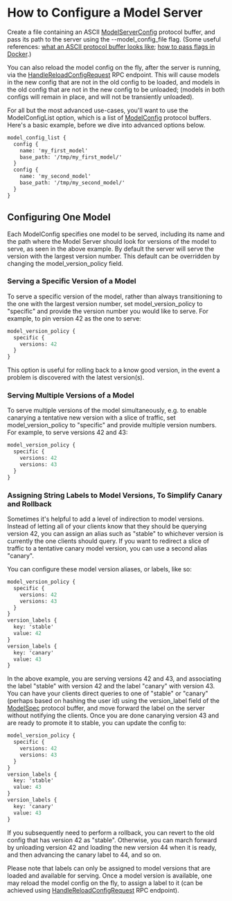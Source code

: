 # How to Configure a Model Server

Create a file containing an ASCII
[ModelServerConfig](https://github.com/tensorflow/serving/blob/master/tensorflow_serving/config/model_server_config.proto#L76)
protocol buffer, and pass its path to the server using the --model_config_file
flag. (Some useful references:
[what an ASCII protocol buffer looks like](https://stackoverflow.com/questions/18873924/what-does-the-protobuf-text-format-look-like);
[how to pass flags in Docker](docker.md#passing-additional-arguments).)

You can also reload the model config on the fly, after the server is running,
via the
[HandleReloadConfigRequest](https://github.com/tensorflow/serving/blob/master/tensorflow_serving/apis/model_service.proto#L22)
RPC endpoint. This will cause models in the new config that are not in the old
config to be loaded, and models in the old config that are not in the new config
to be unloaded; (models in both configs will remain in place, and will not be
transiently unloaded).

For all but the most advanced use-cases, you'll want to use the ModelConfigList
option, which is a list of
[ModelConfig](https://github.com/tensorflow/serving/blob/master/tensorflow_serving/config/model_server_config.proto#L19)
protocol buffers. Here's a basic example, before we dive into advanced options
below.

```proto
model_config_list {
  config {
    name: 'my_first_model'
    base_path: '/tmp/my_first_model/'
  }
  config {
    name: 'my_second_model'
    base_path: '/tmp/my_second_model/'
  }
}
```

## Configuring One Model

Each ModelConfig specifies one model to be served, including its name and the
path where the Model Server should look for versions of the model to serve, as
seen in the above example. By default the server will serve the version with the
largest version number. This default can be overridden by changing the
model_version_policy field.

### Serving a Specific Version of a Model

To serve a specific version of the model, rather than always transitioning to
the one with the largest version number, set model_version_policy to "specific"
and provide the version number you would like to serve. For example, to pin
version 42 as the one to serve:

```proto
model_version_policy {
  specific {
    versions: 42
  }
}
```

This option is useful for rolling back to a know good version, in the event a
problem is discovered with the latest version(s).

### Serving Multiple Versions of a Model

To serve multiple versions of the model simultaneously, e.g. to enable canarying
a tentative new version with a slice of traffic, set model_version_policy to
"specific" and provide multiple version numbers. For example, to serve versions
42 and 43:

```proto
model_version_policy {
  specific {
    versions: 42
    versions: 43
  }
}
```

### Assigning String Labels to Model Versions, To Simplify Canary and Rollback

Sometimes it's helpful to add a level of indirection to model versions. Instead
of letting all of your clients know that they should be querying version 42, you
can assign an alias such as "stable" to whichever version is currently the one
clients should query. If you want to redirect a slice of traffic to a tentative
canary model version, you can use a second alias "canary".

You can configure these model version aliases, or labels, like so:

```proto
model_version_policy {
  specific {
    versions: 42
    versions: 43
  }
}
version_labels {
  key: 'stable'
  value: 42
}
version_labels {
  key: 'canary'
  value: 43
}
```

In the above example, you are serving versions 42 and 43, and associating the
label "stable" with version 42 and the label "canary" with version 43. You can
have your clients direct queries to one of "stable" or "canary" (perhaps based
on hashing the user id) using the version_label field of the
[ModelSpec](https://github.com/tensorflow/serving/blob/master/tensorflow_serving/apis/model.proto#L27)
protocol buffer, and move forward the label on the server without notifying the
clients. Once you are done canarying version 43 and are ready to promote it to
stable, you can update the config to:

```proto
model_version_policy {
  specific {
    versions: 42
    versions: 43
  }
}
version_labels {
  key: 'stable'
  value: 43
}
version_labels {
  key: 'canary'
  value: 43
}
```

If you subsequently need to perform a rollback, you can revert to the old config
that has version 42 as "stable". Otherwise, you can march forward by unloading
version 42 and loading the new version 44 when it is ready, and then advancing
the canary label to 44, and so on.

Please note that labels can only be assigned to model versions that are loaded
and available for serving. Once a model version is available, one may reload
the model config on the fly, to assign a label to it
(can be achieved using
[HandleReloadConfigRequest](https://github.com/tensorflow/serving/blob/master/tensorflow_serving/apis/model_service.proto#L22)
RPC endpoint).

